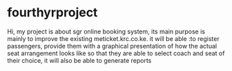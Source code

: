 # fourthyrproject
Hi, my project is about sgr online booking system, its main purpose is mainly to improve the existing meticket.krc.co.ke. it will be able :to register passengers, provide  them with a graphical presentation of how the actual seat arrangement looks like so that they are able to select coach and seat of their choice,  it will also be able to generate reports
